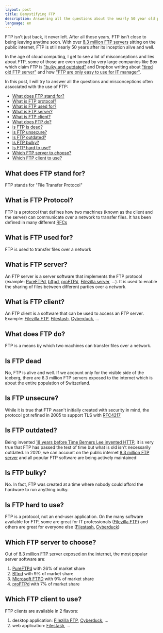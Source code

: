 ```yaml
---
layout: post
title: Demystifying FTP
description: Answering all the questions about the nearly 50 year old protocol
language: en
---
```


FTP isn't just back, it never left. After all those years, FTP isn't close to being leaving anytime soon. With over [8.3 million FTP servers](https://www.shodan.io/search?query=port%3A21&language=en) sitting on the public internet, FTP is still nearly 50 years after its inception alive and well.

In the age of cloud computing, I get to see a lot of misconceptions and lies about FTP, some of those are even spread by very large companies like Box which claim FTP is ["bulky and outdated"](https://www.box.com/en-gb/cloud-storage/ftp-alternative) and Dropbox writing about ["tired old FTP server"](https://www.dropbox.com/ftp) and how ["FTP are only easy to use for IT manager"](https://www.dropbox.com/ftp).

In this post, I will try to answer all the questions and misconceptions often associated with the use of FTP:

- [What does FTP stand for?](#what-does-ftp-stand-for)
- [What is FTP protocol?](#what-is-ftp-protocol)
- [What is FTP used for?](#what-is-ftp-used-for)
- [What is FTP server?](#what-is-ftp-server)
- [What is FTP client?](#what-is-ftp-client)
- [What does FTP do?](#what-does-ftp-do)
- [is FTP is dead?](#is-ftp-dead)
- [Is FTP unsecure?](#is-ftp-unsecure)
- [Is FTP outdated?](#is-ftp-outdated)
- [Is FTP bulky?](#is-ftp-bulky)
- [Is FTP hard to use?](#is-ftp-hard-to-use)
- [Which FTP server to choose?](#which-ftp-server-to-choose)
- [Which FTP client to use?](#which-ftp-client-to-use)

<style>
#main h2{
  font-size: 22px;
  line-height: 20px;
  margin-bottom: 0px;
  margin-top: 20px;
  padding: 30px 0 10px 0;
}
#main p{ margin-top: 0px; }

#main ul{
    margin: 0 0 150px 0;
    padding: 10px;
    background: var(--emphasis-primary);
    border-radius: 5px;
}
#main ul li{
  display: inline-block;
  padding: 0 20px;
}
#main ul li a{ color: inherit; }
</style>

## What does FTP stand for?

FTP stands for "File Transfer Protocol"

## What is FTP Protocol?

FTP is a protocol that defines how two machines (known as the client and the server) can communicate over a network to transfer files. It has been defined in many different [RFCs](https://en.wikipedia.org/wiki/File_Transfer_Protocol#History_of_FTP_servers)

## What is FTP used for?

FTP is used to transfer files over a network

## What is FTP server?

An FTP server is a server software that implements the FTP protocol (example: [PureFTPd](https://www.pureftpd.org/project/pure-ftpd/), [bftpd](http://bftpd.sourceforge.net/), [proFTPd](http://proftpd.org/), [Filezilla server](https://filezilla-project.org/download.php?type=server), ...). It is used to enable the sharing of files between different parties over a network.

## What is FTP client?

An FTP client is a software that can be used to access an FTP server. Example: [Filezilla FTP](https://filezilla-project.org/), [Filestash](/online-ftp-client.html), [Cyberduck](https://cyberduck.io/), ...

## What does FTP do?

FTP is a means by which two machines can transfer files over a network.

## Is FTP dead

No, FTP is alive and well. If we account only for the visible side of the iceberg, there are 8.3 million FTP servers exposed to the internet which is about the entire population of Switzerland.

## Is FTP unsecure?

While it is true that FTP wasn't initially created with security in mind, the protocol got refined in 2005 to support TLS with [RFC4217](https://tools.ietf.org/html/rfc4217)

## Is FTP outdated?

Being invented [18 years before Time Berners Lee invented HTTP](https://en.wikipedia.org/wiki/File_Transfer_Protocol), it is very true that FTP has passed the test of time but what is old isn't necessarily outdated. In 2020, we can account on the public internet [8.3 million FTP server](https://www.shodan.io/search?query=port%3A21&language=en) and all popular FTP software are being actively maintained

## Is FTP bulky?

No. In fact, FTP was created at a time where nobody could afford the hardware to run anything bulky.

## Is FTP hard to use?

FTP is a protocol, not an end-user application. On the many software available for FTP, some are great for IT professionals ([Filezilla FTP](https://www.shodan.io/search?query=port%3A21&language=en)) and others are great for everyone else ([Filestash](/online-ftp-client.html), [Cyberduck](https://cyberduck.io/))

## Which FTP server to choose?

Out of [8.3 million FTP server exposed on the internet](https://www.shodan.io/search?query=port%3A21), the most popular server software are:
1. [PureFTPd](https://www.pureftpd.org/project/pure-ftpd/) with 26% of market share
2. [Bftpd](http://bftpd.sourceforge.net/) with 9% of market share
3. [Microsoft FTPD](https://www.microsoft.com/en-us/download/details.aspx?id=14045) with 9% of market share
4. [proFTPd](http://proftpd.org/) with 7% of market share

## Which FTP client to use?

FTP clients are available in 2 flavors:
1. desktop application: [Filezilla FTP](https://filezilla-project.org/), [Cyberduck](https://cyberduck.io/), ...
2. web application: [Filestash](/online-ftp-client.html), ...

<div style="height:500px;">

